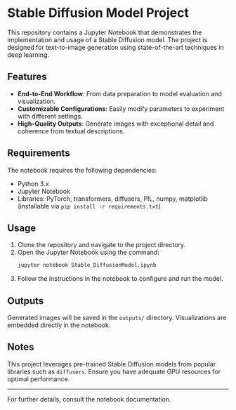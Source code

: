 
# Stable Diffusion Model Project

This repository contains a Jupyter Notebook that demonstrates the implementation and usage of a Stable Diffusion model. 
The project is designed for text-to-image generation using state-of-the-art techniques in deep learning.

## Features

- **End-to-End Workflow**: From data preparation to model evaluation and visualization.
- **Customizable Configurations**: Easily modify parameters to experiment with different settings.
- **High-Quality Outputs**: Generate images with exceptional detail and coherence from textual descriptions.

## Requirements

The notebook requires the following dependencies:
- Python 3.x
- Jupyter Notebook
- Libraries: PyTorch, transformers, diffusers, PIL, numpy, matplotlib (installable via `pip install -r requirements.txt`)

## Usage

1. Clone the repository and navigate to the project directory.
2. Open the Jupyter Notebook using the command:
   ```bash
   jupyter notebook Stable_DiffusionModel.ipynb
   ```
3. Follow the instructions in the notebook to configure and run the model.

## Outputs

Generated images will be saved in the `outputs/` directory. Visualizations are embedded directly in the notebook.

## Notes

This project leverages pre-trained Stable Diffusion models from popular libraries such as `diffusers`. 
Ensure you have adequate GPU resources for optimal performance.

---

For further details, consult the notebook documentation.
